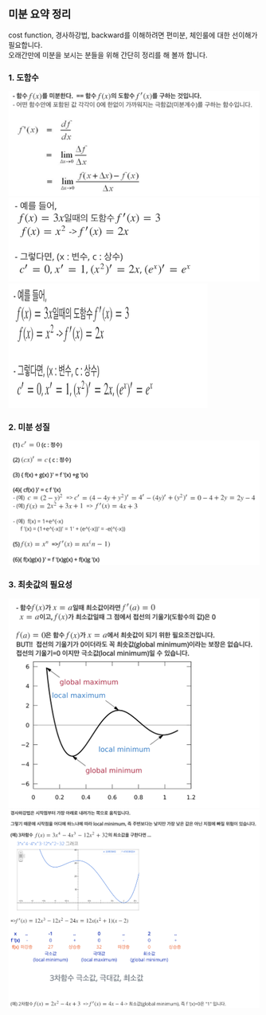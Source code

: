 ## 미분 요약 정리
cost function, 경사하강법, backward를 이해하려면 편미분, 체인룰에 대한 선이해가 필요합니다.<br>
오래간만에 미분을 보시는 분들을 위해 간단히 정리를 해 볼까 합니다. <br>

### 1. 도함수
![도함수](./image-math/1-derivative.png)
![도함수](./image-math/2-derivative.png)
<img src="./image-math/2-derivative.png" width=400 height=250>

### 2. 미분 성질
![도함수](./image-math/3-derivative.png)

### 3. 최솟값의 필요성
![도함수](./image-math/4-derivative.png)
![도함수](./image-math/5-derivative.png)
